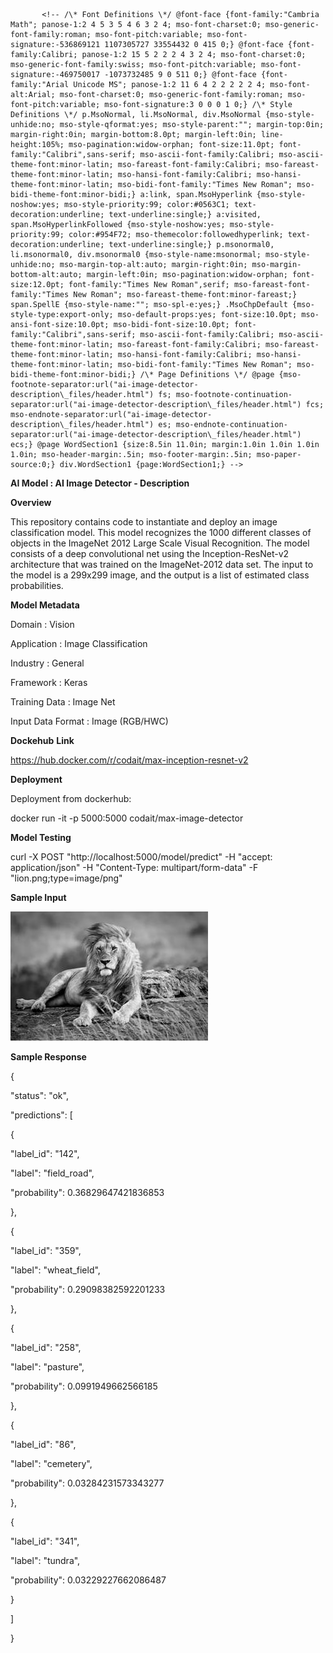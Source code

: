           <!-- /\* Font Definitions \*/ @font-face {font-family:"Cambria Math"; panose-1:2 4 5 3 5 4 6 3 2 4; mso-font-charset:0; mso-generic-font-family:roman; mso-font-pitch:variable; mso-font-signature:-536869121 1107305727 33554432 0 415 0;} @font-face {font-family:Calibri; panose-1:2 15 5 2 2 2 4 3 2 4; mso-font-charset:0; mso-generic-font-family:swiss; mso-font-pitch:variable; mso-font-signature:-469750017 -1073732485 9 0 511 0;} @font-face {font-family:"Arial Unicode MS"; panose-1:2 11 6 4 2 2 2 2 2 4; mso-font-alt:Arial; mso-font-charset:0; mso-generic-font-family:roman; mso-font-pitch:variable; mso-font-signature:3 0 0 0 1 0;} /\* Style Definitions \*/ p.MsoNormal, li.MsoNormal, div.MsoNormal {mso-style-unhide:no; mso-style-qformat:yes; mso-style-parent:""; margin-top:0in; margin-right:0in; margin-bottom:8.0pt; margin-left:0in; line-height:105%; mso-pagination:widow-orphan; font-size:11.0pt; font-family:"Calibri",sans-serif; mso-ascii-font-family:Calibri; mso-ascii-theme-font:minor-latin; mso-fareast-font-family:Calibri; mso-fareast-theme-font:minor-latin; mso-hansi-font-family:Calibri; mso-hansi-theme-font:minor-latin; mso-bidi-font-family:"Times New Roman"; mso-bidi-theme-font:minor-bidi;} a:link, span.MsoHyperlink {mso-style-noshow:yes; mso-style-priority:99; color:#0563C1; text-decoration:underline; text-underline:single;} a:visited, span.MsoHyperlinkFollowed {mso-style-noshow:yes; mso-style-priority:99; color:#954F72; mso-themecolor:followedhyperlink; text-decoration:underline; text-underline:single;} p.msonormal0, li.msonormal0, div.msonormal0 {mso-style-name:msonormal; mso-style-unhide:no; mso-margin-top-alt:auto; margin-right:0in; mso-margin-bottom-alt:auto; margin-left:0in; mso-pagination:widow-orphan; font-size:12.0pt; font-family:"Times New Roman",serif; mso-fareast-font-family:"Times New Roman"; mso-fareast-theme-font:minor-fareast;} span.SpellE {mso-style-name:""; mso-spl-e:yes;} .MsoChpDefault {mso-style-type:export-only; mso-default-props:yes; font-size:10.0pt; mso-ansi-font-size:10.0pt; mso-bidi-font-size:10.0pt; font-family:"Calibri",sans-serif; mso-ascii-font-family:Calibri; mso-ascii-theme-font:minor-latin; mso-fareast-font-family:Calibri; mso-fareast-theme-font:minor-latin; mso-hansi-font-family:Calibri; mso-hansi-theme-font:minor-latin; mso-bidi-font-family:"Times New Roman"; mso-bidi-theme-font:minor-bidi;} /\* Page Definitions \*/ @page {mso-footnote-separator:url("ai-image-detector-description\_files/header.html") fs; mso-footnote-continuation-separator:url("ai-image-detector-description\_files/header.html") fcs; mso-endnote-separator:url("ai-image-detector-description\_files/header.html") es; mso-endnote-continuation-separator:url("ai-image-detector-description\_files/header.html") ecs;} @page WordSection1 {size:8.5in 11.0in; margin:1.0in 1.0in 1.0in 1.0in; mso-header-margin:.5in; mso-footer-margin:.5in; mso-paper-source:0;} div.WordSection1 {page:WordSection1;} -->  

**AI Model : AI Image Detector - Description**

**Overview**

This repository contains code to instantiate and deploy an image classification model. This model recognizes the 1000 different classes of objects in the ImageNet 2012 Large Scale Visual Recognition. The model consists of a deep convolutional net using the Inception-ResNet-v2 architecture that was trained on the ImageNet-2012 data set. The input to the model is a 299x299 image, and the output is a list of estimated class probabilities.

**Model Metadata**

Domain : Vision

Application : Image Classification

Industry : General

Framework : Keras

Training Data : Image Net

Input Data Format : Image (RGB/HWC)

**Dockehub** **Link**

https://hub.docker.com/r/codait/max-inception-resnet-v2

**Deployment**

Deployment from dockerhub:

docker run -it -p 5000:5000 codait/max-image-detector

**Model Testing**

curl -X POST "http://localhost:5000/model/predict" -H "accept: application/json" -H "Content-Type: multipart/form-data" -F "lion.png;type\=image/png"

**Sample Input**

![](ai-image-detector-description_files/image006.jpg)

**Sample Response**

{

 "status": "ok",

 "predictions": \[

 {

 "label\_id": "142",

 "label": "field\_road",

 "probability": 0.36829647421836853

 },

 {

 "label\_id": "359",

 "label": "wheat\_field",

 "probability": 0.29098382592201233

 },

 {

 "label\_id": "258",

 "label": "pasture",

 "probability": 0.0991949662566185

 },

 {

 "label\_id": "86",

 "label": "cemetery",

 "probability": 0.03284231573343277

 },

 {

 "label\_id": "341",

 "label": "tundra",

 "probability": 0.03229227662086487

 }

 \]

}